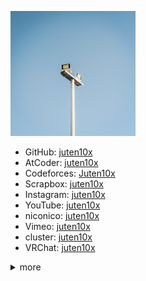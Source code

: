 <a href="light_white.jpg" data-lightbox="icon"><img src="light_white.jpg" width="200px"></a>

* GitHub: [juten10x](https://github.com/juten10x)
* AtCoder: [juten10x](https://atcoder.jp/users/juten10x)
* Codeforces: [Juten10x](https://codeforces.com/profile/Juten10x)
* Scrapbox: [juten10x](https://scrapbox.io/juten10x/)
* Instagram: [juten10x](https://www.instagram.com/juten10x)
* YouTube: [juten10x](https://www.youtube.com/@juten10x)
* niconico: [juten10x](https://www.nicovideo.jp/user/125236633)
* Vimeo: [juten10x](https://vimeo.com/juten10x)
* cluster: [juten10x](https://cluster.mu/u/10x)
* VRChat: [juten10x](https://vrchat.com/home/user/usr_e18448f7-885a-4a0e-b6eb-ccf243c25a5e)

<details>

<summary>more</summary>

<ul>
  <li>SoundCloud: <a href="https://soundcloud.com/juten10x">juten10x</a></li>
  <li>Bandcamp: <a href="https://bandcamp.com/juten10x">juten10x</a></li>
  <li>mixi2: <a href="https://mixi.social/@juten10x">juten10x</a></li>
  <li>Bluesky: <a href="https://bsky.app/profile/juten10x.bsky.social">juten10x</a></li>
  <li>note: <a href="https://note.com/juten10x">juten10x</a></li>
  <li>X: <a href="https://x.com/juten10x">juten10x</a></li>
  <li>Hatena Blog: <a href="https://juten10x.hatenablog.com">juten10x</a></li>
  <li>yukicoder: <a href="https://yukicoder.me/users/21972">juten10x</a></li>
  <li>AOJ: <a href="https://judge.u-aizu.ac.jp/onlinejudge/user.jsp?id=juten10x">juten10x</a></li>
  <li>QCoder: <a href="https://www.qcoder.jp/ja/users/juten10x">juten10x</a></li>
  <li>CodeChef: <a href="https://www.codechef.com/users/juten10x">juten10x</a></li>
  <li>TLX: <a href="https://tlx.toki.id/profiles/juten10x">juten10x</a></li>
  <li>OMC: <a href="https://onlinemathcontest.com/users/juten10x">juten10x</a></li>
  <li>AlpacaHack: <a href="https://alpacahack.com/users/juten10x">juten10x</a></li>
  <li>CryptoHack: <a href="https://cryptohack.org/user/juten10x/">juten10x</a></li>
  <li>DreamHack: <a href="https://dreamhack.io/users/70164">juten10x</a></li>
  <li>Misskey.design: <a href="https://misskey.design/@Juten10x">juten10x</a></li>
  <li>Misskey競プロ鯖: <a href="https://misskey.kyoupro.com/@Juten10x">juten10x</a></li>
  <li>Mastodon: <a href="https://mstdn.jp/@juten10x">juten10x</a></li>
  <li>Twitch: <a href="https://www.twitch.tv/juten10x">juten10x</a></li>
  <li>Steam: <a href="https://steamcommunity.com/id/juten10x/">juten10x</a></li>
  <li>Qiita: <a href="https://qiita.com/juten10x">juten10x</a></li>
  <li>Muuseo: <a href="https://muuseo.com/juten10x/owner">juten10x</a></li>
  <li>Xfolio: <a href="https://xfolio.jp/users/THkWP3ukzRzn">juten10x</a></li>
  <li>Gravatar: <a href="https://gravatar.com/juten10x">juten10x</a></li>
  <li>Wikipedia: <a href="https://ja.wikipedia.org/wiki/?curid=4687335">Juten</a></li>
</ul>

</details>
